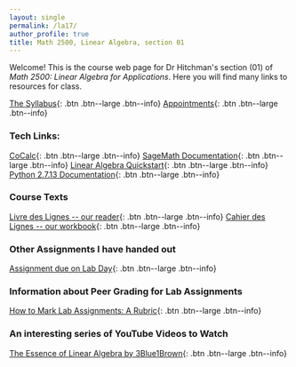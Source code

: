 ```yaml
---
layout: single
permalink: /la17/
author_profile: true
title: Math 2500, Linear Algebra, section 01
---
```


Welcome! This is the course web page for Dr Hitchman's section (01) of
_Math 2500: Linear Algebra for Applications_. Here you will find many links
to resources for class.

[The Syllabus](https://drive.google.com/open?id=0B2t6ivhRzD_FMllobzI3NW4yNXc){: .btn .btn--large .btn--info}
[Appointments](https://theronhitchman.youcanbook.me/){: .btn .btn--large .btn--info}

### Tech Links:

[CoCalc](https://cocalc.com){: .btn .btn--large .btn--info}
[SageMath Documentation](http://doc.sagemath.org/html/en/){: .btn .btn--large .btn--info}
[Linear Algebra Quickstart](https://wiki.sagemath.org/quickref?action=AttachFile&do=get&target=quickref-linalg.pdf){: .btn .btn--large .btn--info}
[Python 2.7.13 Documentation](https://docs.python.org/2/){: .btn .btn--large .btn--info}

### Course Texts

[Livre des Lignes -- our reader](#){: .btn .btn--large .btn--info}
[Cahier des Lignes -- our workbook](#){: .btn .btn--large .btn--info}

### Other Assignments I have handed out

[Assignment due on Lab Day](#){: .btn .btn--large .btn--info}

### Information about Peer Grading for Lab Assignments

[How to Mark Lab Assignments: A Rubric](#){: .btn .btn--large .btn--info}

### An interesting series of YouTube Videos to Watch

[The Essence of Linear Algebra by 3Blue1Brown](https://www.youtube.com/playlist?list=PLZHQObOWTQDPD3MizzM2xVFitgF8hE_ab){: .btn .btn--large .btn--info}
